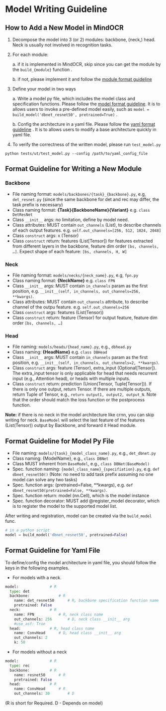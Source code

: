 # Model Writing Guideline

## How to Add a New Model in MindOCR

1. Decompose the model into 3 (or 2) modules: backbone, (neck,) head. Neck is usually not involved in recognition tasks.

2. For each module:
   
	a. if it is implemented in MindOCR, skip since you can get the module by the `build_{module}` function . 

	b. if not, please implement it and follow the [module format guideline](#format-guideline-for-writing-a-new-module)

3. Define your model in two ways 

	a. Write a model py file, which includes the model class and specification functions. Please follow the [model format guideline](#format-guideline-for-model-py-file). It is to allows users to invoke a pre-defined model easily, such as `model = build_model('dbnet_resnet50', pretrained=True)`  .

	b. Config the architecture in a yaml file. Please follow the [yaml format guideline](#format-guideline-for-yaml-file) . It is to allows users to modify a base architecture quickly in yaml file. 

4. To verify the correctness of the written model, please run `test_model.py`

``` shell
python tests/ut/test_model.py --config /path/to/yaml_config_file
```
	

## Format Guideline for Writing a New Module

### Backbone
* File naming format: `models/backbones/{task}_{backbone}.py`, e.g, `det_resnet.py`   (since the same backbone for det and rec may differ, the task prefix is necessary)
* Class naming format: **{Task}{BackboneName}{Variant}** e.g. `class DetResNet`
* Class `__init__` args: no limitation, define by model need.
* Class attributes: MUST contain `out_channels` (List), to describe channels of each output features. e.g. `self.out_channels=[256, 512, 1024, 2048]`
* Class `construct` args: x (Tensor)
* Class `construct` return: features (List[Tensor]) for features extracted from different layers in the backbone, feature dim order `[bs, channels, …]`. Expect shape of each feature: `[bs, channels, H, W]`

### Neck

* File naming format: `models/necks/{neck_name}.py`, e.g, `fpn.py` 
* Class naming format: **{NeckName}** e.g. `class FPN`
* Class `__init__` args: MUST contain `in_channels` param as the first position, e.g. `__init__(self, in_channels, out_channels=256, **kwargs)`.  
* Class attributes: MUST contain `out_channels` attribute, to describe channel of the outpu feature. e.g. `self.out_channels=256`
* Class `construct` args: features (List(Tensor))
* Class `construct` return: feature (Tensor) for output feature, feature dim order `[bs, channels, …]` 


### Head

* File naming: `models/heads/{head_name}.py`, e.g., `dbhead.py`
* Class naming: **{HeadName}** e.g. `class DBHead`
* Class `__init__` args: MUST contain `in_channels` param as the first position, e.g. `__init__(self, in_channels, out_channels=2, **kwargs)`.  
* Class `construct` args: feature (Tensor), extra_input (Optional[Tensor]). The extra_input tensor is only applicable for head that needs recurrent input (e.g., Attention head), or heads with multiple inputs.
* Class `construct` return: prediction (Union(Tensor, Tuple[Tensor])). If there is only one output, return Tensor. If there are multiple outputs, return Tuple of Tensor, e.g., `return output1, output2, output_N`. Note that the order should match the loss function or the postprocess function.


**Note:** if there is no neck in the model architecture like crnn, you can skip writing for neck. `BaseModel` will select the last feature of the features (List(Tensor)) output by Backbone, and forward it Head module.


## Format Guideline for Model Py File

* File naming: `models/{task}_{model_class_name}.py`, e.g., `det_dbnet.py`
* Class naming: {ModelName}, e.g., `class DBNet` 
* Class MUST inherent from `BaseModel`, e.g., `class DBNet(BaseModel)` 
* Spec. function naming: `{model_class_name}_{specifiation}.py`, e.g. `def dbnet_resnet50()` (Note: no need to add task prefix assuming no one model can solve any two tasks)
* Spec. function args: (pretrained=False, **kwargs), e.g. `def dbnet_resnet50(pretrained=False, **kwargs)`. 
* Spec. function return: model (nn.Cell), which is the model instance
* Spec. function decorator: MUST add @register_model decorator, which is to register the model to the supported model list.


After writing and registration, model can be created via the `build_model` func. 
 ``` python
# in a python script
model = build_model('dbnet_resnet50', pretrained=False)
```

## Format Guideline for Yaml File

To define/config the model architecture in yaml file, you should follow the keys in the following examples.


- For models with a neck. 

``` python
model: 				# R 
  type: det
  backbone: 			# R 
    name: det_resnet50 		# R, backbone specification function name
    pretrained: False
  neck:				# R
    name: FPN			# R, neck class name
    out_channels: 256		# D, neck class __init__ arg 
    #use_asf: True
  head:				# R, head class name
    name: ConvHead 		# D, head class __init__ arg
    out_channels: 2
    k: 50
```

- For models without a neck
``` python
model:				# R
  type: rec
  backbone:			# R
    name: resnet50		# R
    pretrained: False
  head:				# R
    name: ConvHead 		# R
    out_channels: 30		# D
```

(R is short for Required. D - Depends on model)

